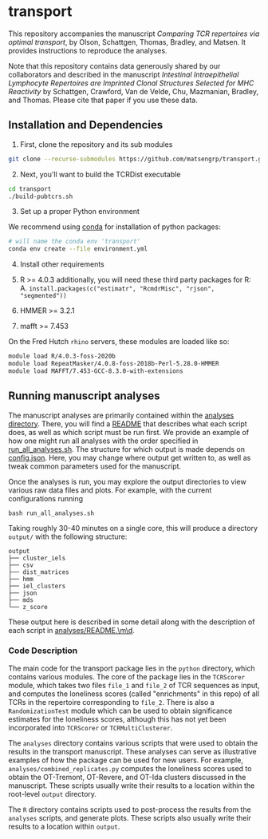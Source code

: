 # transport

This repository accompanies the manuscript _Comparing TCR repertoires via
optimal transport_, by Olson, Schattgen, Thomas, Bradley, and Matsen.
It provides instructions to reproduce the analyses.

Note that this repository contains data generously shared by our collaborators
and described in the manuscript _Intestinal Intraepithelial Lymphocyte
Repertoires are Imprinted Clonal Structures Selected for MHC Reactivity_ by
Schattgen, Crawford, Van de Velde, Chu, Mazmanian, Bradley, and Thomas.
Please cite that paper if you use these data.


## Installation and Dependencies

1. First, clone the repository and its sub modules

```bash
git clone --recurse-submodules https://github.com/matsengrp/transport.git
```

2. Next, you'll want to build the TCRDist executable

```bash
cd transport
./build-pubtcrs.sh
```

3. Set up a proper Python environment

We recommend using [conda](https://docs.conda.io/en/latest/) for installation of python packages:
```bash
# will name the conda env 'transport'
conda env create --file environment.yml
```

4. Install other requirements

1. R >= 4.0.3
    additionally, you will need these third party packages for R:
    A. `install.packages(c("estimatr", "RcmdrMisc", "rjson", "segmented"))`

2. HMMER >= 3.2.1
3. mafft >= 7.453

On the Fred Hutch `rhino` servers, these modules are loaded like so:

```bash
module load R/4.0.3-foss-2020b
module load RepeatMasker/4.0.8-foss-2018b-Perl-5.28.0-HMMER
module load MAFFT/7.453-GCC-8.3.0-with-extensions
```


## Running manuscript analyses

The manuscript analyses are primarily contained within the [analyses directory](analyses/).
There, you will find a [README](analyses/README.md) that describes what each script does, as well as which script must be run first.
We provide an example of how one might run all analyses
with the order specified in [run\_all\_analyses.sh](run_all_analyses.sh).
The structure for which output is made
depends on [config.json](config.json).
Here, you may change where output get written to, as well as tweak common parameters
used for the manuscript.

Once the analyses is run, you may explore the output directories to view various
raw data files and plots.
For example, with the current configurations running
```
bash run_all_analyses.sh
```
Taking roughly 30-40 minutes on a single core, this will produce a directory `output/` with the following structure:
```
output
├── cluster_iels
├── csv
├── dist_matrices
├── hmm
├── iel_clusters
├── json
├── mds
└── z_score
```
These output here is described in some detail along with the description of each script
in [analyses/README.\m\d](analyses/README.md).


### Code Description
The main code for the transport package lies in the `python` directory, which contains various modules.
The core of the package lies in the `TCRScorer` module, which takes two files `file_1` and `file_2` of TCR sequences as input, and computes the loneliness scores (called "enrichments" in this repo) of all TCRs in the repertoire corresponding to `file_2`.
There is also a `RandomizationTest` module which can be used to obtain significance estimates for the loneliness scores, although this has not yet been incorporated into `TCRScorer` or `TCRMultiClusterer`.

The `analyses` directory contains various scripts that were used to obtain the results in the transport manuscript.
These analyses can serve as illustrative examples of how the package can be used for new users.
For example, `analyses/combined_replicates.py` computes the loneliness scores used to obtain the OT-Tremont, OT-Revere, and OT-Ida clusters discussed in the manuscript.
These scripts usually write their results to a location within the root-level `output` directory.

The `R` directory contains scripts used to post-process the results from the `analyses` scripts, and generate plots.
These scripts also usually write their results to a location within `output`.
